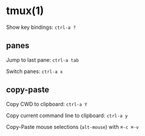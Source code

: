 
# tmux(1)

Show key bindings: `ctrl-a ?`

## panes

Jump to last pane: `ctrl-a tab`

Switch panes: `ctrl-a x`

## copy-paste

Copy CWD to clipboard: `ctrl-a Y`

Copy current command line to clipboard: `ctrl-a y`

Copy-Paste mouse selections (`alt-mouse`) with `⌘-c ⌘-v`


